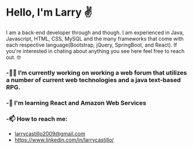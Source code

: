 # Hello, I'm Larry ✌

I am a back-end developer through and though. I am experienced in Java, Javascript, HTML, CSS, MySQL and the many frameworks that come with each respective language(Bootstrap, jQuery, SpringBoot, and React). If you're interested in chating about anything you see here feel free to reach out. 🤓

### -👷🏾 I’m currently working on working a web forum that utilizes a number of current web technologies and a java text-based RPG. 
### -📓 I'm learning React and Amazon Web Services
### -📫 How to reach me: 
* larrycastillo2009@gmail.com
* https://www.linkedin.com/in/larrycastillo/
